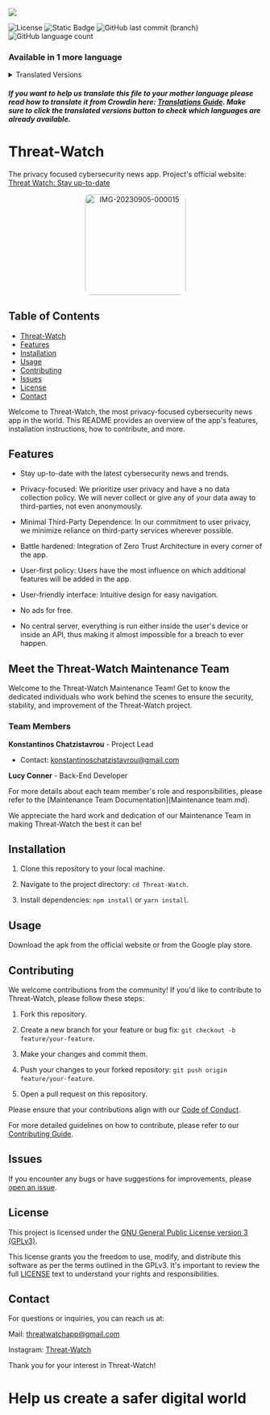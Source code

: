 <a title="Crowdin" target="_blank" href="https://crowdin.com/project/Threat-Watch_GitHub_README_file"><img src="https://badges.crowdin.net/Threat-Watch_GitHub_README_file/localized.svg"></a>

<img alt="License" src="https://img.shields.io/github/license/kochas23/Threat-Watch?style=for-the-badge&label=License&&color=#333"> <img alt="Static Badge" src="https://img.shields.io/badge/Active-brightgreen?style=for-the-badge&label=Status&labelColor=%23008080&color=%23009010">
<img alt="GitHub last commit (branch)" src="https://img.shields.io/github/last-commit/kochas23/Threat-Watch/Core?style=for-the-badge&logoColor=%23002147&label=Last%20commit&labelColor=%23008080&color=%2300FF00"> <img alt="GitHub language count" src="https://img.shields.io/github/languages/count/kochas23/Threat-Watch?style=for-the-badge&labelColor=%230000FF">



### Available in 1 more language
<details>
  <summary>Translated Versions</summary>
  <ul>
    <li><a href="https://github.com/kochas23/Threat-Watch/blob/Core/README-GR.md">Ελληνικά</a></li>
    <!-- Add more translated version links here -->
  </ul>
</details>

##### If you want to help us translate this file to your mother language please read how to translate it from Crowdin here: [Translations Guide](Translations.md). Make sure to click the translated versions button to check which languages are already available.

# Threat-Watch
The privacy focused cybersecurity news app. Project's official website: [Threat Watch: Stay up-to-date](https://threatwatch.unofficialcreators.com)

<p align="center">
<a href="https://ibb.co/qx6604P"><img src="https://i.ibb.co/vD99srK/IMG-20230905-000015.png" alt="IMG-20230905-000015" border="0" alt="Threat-Watch logo" width="200" height="auto" style="border-radius: 10px;"></a></p>

## Table of Contents

- [Threat-Watch](#threat-watch)
- [Features](#features)
- [Installation](#installation)
- [Usage](#usage)
- [Contributing](#contributing)
- [Issues](#issues)
- [License](#license)
- [Contact](#contact)


Welcome to Threat-Watch, the most privacy-focused cybersecurity news app in the world. This README provides an overview of the app's features, installation instructions, how to contribute, and more.

## Features

- Stay up-to-date with the latest cybersecurity news and trends.

- Privacy-focused: We prioritize user privacy and have a no data collection policy. We will never collect or give any of your data away to third-parties, not even anonymously.

- Minimal Third-Party Dependence: In our commitment to user privacy, we minimize reliance on third-party services wherever possible.

- Battle hardened: Integration of Zero Trust Architecture in every corner of the app.

- User-first policy: Users have the most influence on which additional features will be added in the app.

- User-friendly interface: Intuitive design for easy navigation.

- No ads for free.

- No central server, everything is run either inside the user's device or inside an API, thus making it almost impossible for a breach to ever happen.

## Meet the Threat-Watch Maintenance Team

Welcome to the Threat-Watch Maintenance Team! Get to know the dedicated individuals who work behind the scenes to ensure the security, stability, and improvement of the Threat-Watch project.

### Team Members

 **Konstantinos Chatzistavrou** - Project Lead
- Contact: [konstantinoschatzistavrou@gmail.com](mailto:konstantinoschatzistavrou@gmail.com)

 **Lucy Conner** - Back-End Developer

For more details about each team member's role and responsibilities, please refer to the [Maintenance Team Documentation](Μaintenance team.md).

We appreciate the hard work and dedication of our Maintenance Team in making Threat-Watch the best it can be!


## Installation

1. Clone this repository to your local machine.

2. Navigate to the project directory: `cd Threat-Watch`.

3. Install dependencies: `npm install` or `yarn install`.

## Usage

Download the apk from the official website or from the Google play store.

## Contributing

We welcome contributions from the community! If you'd like to contribute to Threat-Watch, please follow these steps:

1. Fork this repository.

2. Create a new branch for your feature or bug fix: `git checkout -b feature/your-feature`.

3. Make your changes and commit them.

4. Push your changes to your forked repository: `git push origin feature/your-feature`.

5. Open a pull request on this repository.

Please ensure that your contributions align with our [Code of Conduct](CODE_OF_CONDUCT.md).

For more detailed guidelines on how to contribute, please refer to our [Contributing Guide](Contributing.md).

## Issues

If you encounter any bugs or have suggestions for improvements, please [open an issue](https://github.com/kochas23/Threat-Watch/issues).

## License

This project is licensed under the [GNU General Public License version 3 (GPLv3)](https://github.com/kochas23/Threat-Watch/blob/Core/LICENSE). 

This license grants you the freedom to use, modify, and distribute this software as per the terms outlined in the GPLv3. It's important to review the full [LICENSE](https://github.com/kochas23/Threat-Watch/blob/Core/LICENSE) text to understand your rights and responsibilities.

## Contact

For questions or inquiries, you can reach us at:

Mail: threatwatchapp@gmail.com 

Instagram: [Threat-Watch](https://instagram.com/_threat_watch_official_?utm_source=qr&igshid=NGExMmI2YTkyZg%3D%3D)

Thank you for your interest in Threat-Watch!

# Help us create a safer digital world
